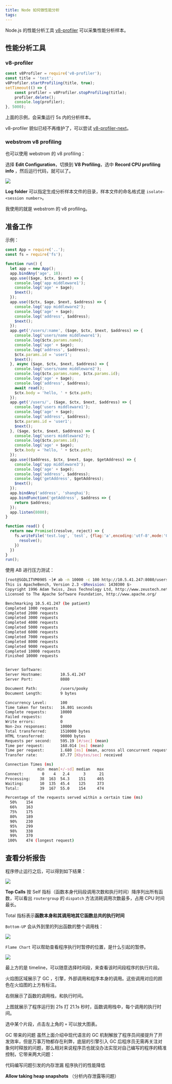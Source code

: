 ```yaml
---
title: Node 如何做性能分析
tags:
---
```


Node.js 的性能分析工具 [v8-profiler](https://github.com/node-inspector/v8-profiler) 可以采集性能分析样本。

## 性能分析工具

### v8-profiler

```javascript
const v8Profiler = require('v8-profiler');
const title = 'test';
v8Profiler.startProfiling(title, true);
setTimeout(() => {
    const profiler = v8Profiler.stopProfiling(title);
    profiler.delete();
    console.log(profiler);
}, 5000);
```

上面的示例，会采集运行 5s 内的分析样本。

v8-profiler 貌似已经不再维护了，可以尝试 [v8-profiler-next](https://github.com/hyj1991/v8-profiler-next)。

### webstrom v8 profiling

也可以使用 webstrom 的 v8 profiling：

选择 **Edit Configuration**，切换到 **V8 Profiling**，选中 **Record CPU profiling info** ，然后运行代码，就可以了。

![](/images/node-profile/webstrom-v8-profile.png)

**Log folder** 可以指定生成分析样本文件的目录，样本文件的命名格式是 `isolate-<session number>`。

我使用的就是 webstrom 的 v8 profiling。

## 准备工作

示例：

```javascript
const App = require('..');
const fs = require('fs');

function run() {
  let app = new App();
  app.bindAny('age', 18);
  app.use(($age, $ctx, $next) => {
    console.log('app middleware1');
    console.log('age' + $age);
    $next();
  });
  app.use(($ctx, $age, $next, $address) => {
    console.log('app middleware2');
    console.log('age' + $age);
    console.log('address', $address);
    $next();
  });
  app.get('/users/:name', ($age, $ctx, $next, $address) => {
    console.log('users/name middleware1');
    console.log($ctx.params.name);
    console.log('age' + $age);
    console.log('address', $address);
    $ctx.params.id = 'user1';
    $next();
  }, async ($age, $ctx, $next, $address) => {
    console.log('users/name middleware2');
    console.log($ctx.params.name, $ctx.params.id);
    console.log('age' + $age);
    console.log('address', $address);
    await read();
    $ctx.body = 'hello, ' + $ctx.path;
  });
  app.get('/users/', ($age, $ctx, $next, $address) => {
    console.log('users middleware1');
    console.log('age' + $age);
    console.log('address', $address);
    $ctx.params.id = 'user1';
    $next();
  }, ($age, $ctx, $next, $address) => {
    console.log('users middleware2');
    console.log($ctx.params.id);
    console.log('age' + $age);
    $ctx.body = 'hello, ' + $ctx.path;
  });
  app.use(($address, $ctx, $next, $age, $getAddress) => {
    console.log('app middleware3');
    console.log('age' + $age);
    console.log('address', $address);
    console.log('getAddress', $getAddress);
    $next();
  });
  app.bindAny('address', 'shanghai');
  app.bindFunction('getAddress', $address => {
    return $address;
  });
  app.listen(8080);
}

function read() {
  return new Promise((resolve, reject) => {
    fs.writeFile('test.log', `test`, {flag:'a',encoding:'utf-8',mode:'0666'},() => {
      resolve();
    })
  })
}
run();
````

使用 AB 进行压力测试：

```bash
[root@SGDLITVM0905 ~]# ab -n 10000 -c 100 http://10.5.41.247:8080/users/pooky
This is ApacheBench, Version 2.3 <$Revision: 1430300 $>
Copyright 1996 Adam Twiss, Zeus Technology Ltd, http://www.zeustech.net/
Licensed to The Apache Software Foundation, http://www.apache.org/

Benchmarking 10.5.41.247 (be patient)
Completed 1000 requests
Completed 2000 requests
Completed 3000 requests
Completed 4000 requests
Completed 5000 requests
Completed 6000 requests
Completed 7000 requests
Completed 8000 requests
Completed 9000 requests
Completed 10000 requests
Finished 10000 requests


Server Software:
Server Hostname:        10.5.41.247
Server Port:            8080

Document Path:          /users/pooky
Document Length:        9 bytes

Concurrency Level:      100
Time taken for tests:   16.801 seconds
Complete requests:      10000
Failed requests:        0
Write errors:           0
Non-2xx responses:      10000
Total transferred:      1510000 bytes
HTML transferred:       90000 bytes
Requests per second:    595.19 [#/sec] (mean)
Time per request:       168.014 [ms] (mean)
Time per request:       1.680 [ms] (mean, across all concurrent requests)
Transfer rate:          87.77 [Kbytes/sec] received

Connection Times (ms)
              min  mean[+/-sd] median   max
Connect:        0    4   2.4      3      21
Processing:    38  163  54.3    151     465
Waiting:       10  135  45.4    125     373
Total:         39  167  55.0    154     474

Percentage of the requests served within a certain time (ms)
  50%    154
  66%    163
  75%    175
  80%    189
  90%    230
  95%    299
  98%    338
  99%    370
 100%    474 (longest request)
```

## 查看分析报告

程序停止运行之后，可以得到如下结果：

![](/images/node-profile/v8-profile-top-calls.png)

**Top Calls** 按 Self 指标（函数本身代码段调用次数和执行时间）降序列出所有函数，可以看出 `routergroup` 的 `dispatch` 方法消耗调用次数最多，占用 CPU 时间最长。

Total 指标表示**函数本身和其调用地其它函数总共的执行时间**

`Bottom-UP` 会从外到里的列出函数的整个调用栈：

![](/images/node-profile/v8-profile-bottom-up.png)

`Flame Chart` 可以帮助查看程序执行时暂停的位置，是什么引起的暂停。

![](/images/node-profile/v8-profile-flame-chart.png)

最上方的是 timeline，可以随意选择时间段，来查看该时间段程序的执行片段。

火焰图区域展示了 GC ，引擎，外部调用和程序本身的调用。这些调用对应的颜色在火焰图的上方有标注。

右侧展示了函数的调用栈，和执行时间。

上图就展示了程序运行到 21s 打 21.1s 秒时，函数调用栈中，每个调用的执行时间。

选中某个片段，点击左上角的 `+` 可以放大图表。


GC 带来的问题
虽然上面介绍中现代语言的 GC 机制解放了程序员间接提升了开发效率，但是万事万物都存在利弊，底层的引擎引入 GC 后程序员无需再关注对象何时释放的问题，那么相对来说程序员也就没办法实现对自己编写的程序的精准控制，它带来两大问题：

代码编写问题引发的内存泄漏
程序执行的性能降低

**Allow taking heap snapshots** （分析内存泄露等问题）
